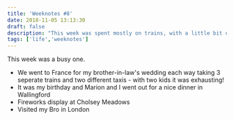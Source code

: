 ```yaml
---
title: 'Weeknotes #8'
date: 2018-11-05 13:13:30
draft: false
description: "This week was spent mostly on trains, with a little bit of wedding and birthday in between."
tags: ['life','weeknotes']
---
```


This week was a busy one.

*   We went to France for my brother-in-law's wedding each way taking 3 seperate trains and two different taxis - with two kids it was exhausting! 
*   It was my birthday and Marion and I went out for a nice dinner in Wallingford
*   Fireworks display at Cholsey Meadows
*   Visited my Bro in London